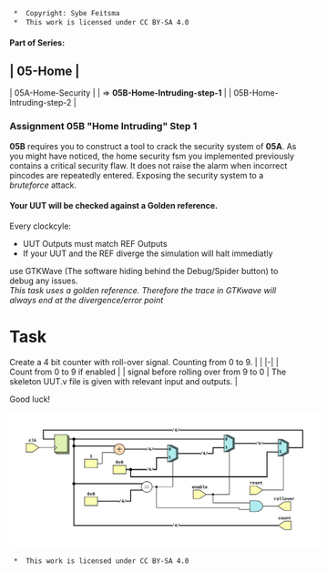 ```
 *  Copyright: Sybe Feitsma
 *  This work is licensed under CC BY-SA 4.0 
```
#### Part of Series:
  | 05-Home |
  ---------------------
  | 05A-Home-Security |
  | => **05B-Home-Intruding-step-1** |
  | 05B-Home-Intruding-step-2 |

 
### Assignment 05B "Home Intruding" Step 1

  **05B** requires you to construct a tool to crack the security system of **05A**. As you might have noticed, the home security fsm you implemented previously contains a critical security flaw. It does not raise the alarm when incorrect pincodes are repeatedly entered. Exposing the security system to a *bruteforce* attack.

  
#### Your UUT will be checked against a Golden reference. 
  Every clockcyle:

  - UUT Outputs must match REF Outputs
  - If your UUT and the REF diverge the simulation will halt immediatly

  use GTKWave (The software hiding behind the Debug/Spider button) to debug any issues.\
  *This task uses a golden reference. Therefore the trace in GTKwave will always end at the divergence/error point*

  # Task
  Create a 4 bit counter with roll-over signal. Counting from 0 to 9.
  | |
  |-|
  | Count from 0 to 9 if enabled |
  | signal before rolling over from 9 to 0 |
  The skeleton UUT.v file is given with relevant input and outputs. |

  Good luck!

<img src="diagram.svg" style="background-color:white;padding:20px;">

```
 *  This work is licensed under CC BY-SA 4.0 
```